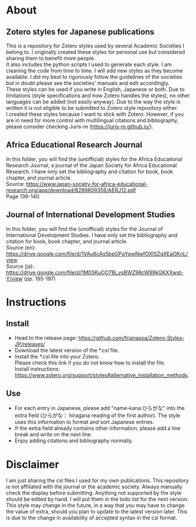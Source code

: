 # About
## Zotero styles for Japanese publications
This is a repository for Zotero styles used by several Academic Societies I belong to. I originally created these styles for personal use but considered sharing them to benefit more people. \
It also includes the python scripts I used to generate each style. I am cleaning the code from time to time. I will add new styles as they become available. I did my best to rigorously follow the guidelines of the societies but in doubt please see the societies' manuals and edit accordingly.\
These styles can be used if you write in English, Japanese or both. Due to limitations (style specifications and how Zotero handles the styles), no other languages can be added (not easily anyway). Due to the way the style is written it is not eligible to be submitted to Zotero style repository either.\
I created these styles because I want to stick with Zotero. However, if you are in need for more control with multilingual citations and bibliography, please consider checking Juris-m (https://juris-m.github.io/).

## Africa Educational Research Journal
In this folder, you will find the (unofficial) styles for the Africa Educational Research Journal, a journal of the Japan Society for Africa Educational Research. I have only set the bibliography and citation for book, book chapter, and journal article. \
Source: https://www.japan-society-for-africa-educational-research.org/app/download/8289809356/AERJ12.pdf \
Page 139-140

## Journal of International Development Studies
In this folder, you will find the (unofficial) styles for the Journal of International Development Studies. I have only set the bibliography and citation for book, book chapter, and journal article. \
Source (en): https://drive.google.com/file/d/1VAu6cAs5beGPgYpwNwfOXISZgXEaOKnL/view \
Source (ja): https://drive.google.com/file/d/1M0SKuOO7Bi_vsBWZ98cW99kGKXXwst-Y/view (pp. 195-197)

# Instructions
## Install
* Head to the release page: https://github.com/frianasoa/Zotero-Styles-JP/releases/
* Download the latest version of the *.csl file.
* Install the *.csl file into your Zotero. \
Please check this link if you do not know how to install the file. \
Install instructions: https://www.zotero.org/support/styles#alternative_installation_methods.

## Use
* For each entry in Japanese, please add "name-kana:ひらがな" into the extra field (ひらがな： hiragana reading of the first author). The style uses this information to format and sort Japanese entries.
* If the extra field already contains other information, please add a line break and write on the next line.
* Enjoy adding citations and bibliography normally.

# Disclaimer
I am just sharing the csl files I used for my own publications. This repository is not affiliated with the journal or the academic society. Always manually check the display before submitting. Anything not supported by the style should be edited by hand. I will put them in the todo list for the next version. \
This style may change in the future, in a way that you may have to change the value of extra, should you plan to update to the latest version later. This is due to the change in availability of accepted syntax in the csl format.